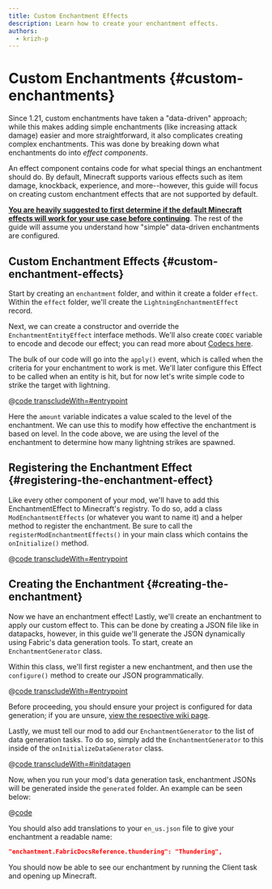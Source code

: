 ```yaml
---
title: Custom Enchantment Effects
description: Learn how to create your enchantment effects.
authors:
  - krizh-p
---
```


# Custom Enchantments {#custom-enchantments}

Since 1.21, custom enchantments have taken a "data-driven" approach; while this makes adding simple enchantments (like increasing attack damage) easier and more straightforward, it also complicates creating complex enchantments. This was done by breaking down what enchantments do into _effect components_.

An effect component contains code for what special things an enchantment should do. By default, Minecraft supports various effects such as item damage, knockback, experience, and more--however, this guide will focus on creating custom enchantment effects that are not supported by default.

**[You are heavily suggested to first determine if the default Minecraft effects will work for your use case before continuing](https://minecraft.wiki/w/Enchantment_definition#Effect_components)**. The rest of the guide will assume you understand how "simple" data-driven enchantments are configured.

## Custom Enchantment Effects {#custom-enchantment-effects}

Start by creating an `enchantment` folder, and within it create a folder `effect`. Within the `effect` folder, we'll create the `LightningEnchantmentEffect` record.

Next, we can create a constructor and override the `EnchantmentEntityEffect` interface methods. We'll also create `CODEC` variable to encode and decode our effect; you can read more about [Codecs here](../codecs).

The bulk of our code will go into the `apply()` event, which is called when the criteria for your enchantment to work is met. We'll later configure this Effect to be called when an entity is hit, but for now let's write simple code to strike the target with lightning.

@[code transcludeWith=#entrypoint](@/reference/latest/src/main/java/com/example/docs/enchantment/effect/LightningEnchantmentEffect.java)

Here the `amount` variable indicates a value scaled to the level of the enchantment. We can use this to modify how effective the enchantment is based on level. In the code above, we are using the level of the enchantment to determine how many lightning strikes are spawned.

## Registering the Enchantment Effect {#registering-the-enchantment-effect}

Like every other component of your mod, we'll have to add this EnchantmentEffect to Minecraft's registry. To do so, add a class `ModEnchantmentEffects` (or whatever you want to name it) and a helper method to register the enchantment. Be sure to call the `registerModEnchantmentEffects()` in your main class which contains the `onInitialize()` method.

@[code transcludeWith=#entrypoint](@/reference/latest/src/main/java/com/example/docs/enchantment/ModEnchantmentEffects.java)

## Creating the Enchantment {#creating-the-enchantment}

Now we have an enchantment effect! Lastly, we'll create an enchantment to apply our custom effect to. This can be done by creating a JSON file like in datapacks, however, in this guide we'll generate the JSON dynamically using Fabric's data generation tools. To start, create an `EnchantmentGenerator` class.

Within this class, we'll first register a new enchantment, and then use the `configure()` method to create our JSON programmatically.

@[code transcludeWith=#entrypoint](@/reference/latest/src/main/java/com/example/docs/data/EnchantmentGenerator.java)

Before proceeding, you should ensure your project is configured for data generation; if you are unsure, [view the respective wiki page](https://fabricmc.net/wiki/tutorial:datagen_setup).

Lastly, we must tell our mod to add our `EnchantmentGenerator` to the list of data generation tasks. To do so, simply add the `EnchantmentGenerator` to this inside of the `onInitializeDataGenerator` class.

@[code transcludeWith=#initdatagen](@/reference/latest/src/main/java/com/example/docs/FabricDocsReferenceDataGenerator.java)

Now, when you run your mod's data generation task, enchantment JSONs will be generated inside the `generated` folder. An example can be seen below:

@[code](@/reference/latest/src/main/generated/data/fabric-docs-reference/enchantment/thundering.json)

You should also add translations to your `en_us.json` file to give your enchantment a readable name:

```json
"enchantment.FabricDocsReference.thundering": "Thundering",
```

You should now be able to see our enchantment by running the Client task and opening up Minecraft.

<VideoPlayer src="/assets/develop/enchantment-effects/thunder.webm" title="Using the Lightning Effect" />
